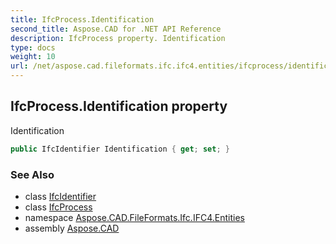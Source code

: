 ```yaml
---
title: IfcProcess.Identification
second_title: Aspose.CAD for .NET API Reference
description: IfcProcess property. Identification
type: docs
weight: 10
url: /net/aspose.cad.fileformats.ifc.ifc4.entities/ifcprocess/identification/
---
```

## IfcProcess.Identification property

Identification

```csharp
public IfcIdentifier Identification { get; set; }
```

### See Also

* class [IfcIdentifier](../../../aspose.cad.fileformats.ifc.ifc4.types/ifcidentifier/)
* class [IfcProcess](../)
* namespace [Aspose.CAD.FileFormats.Ifc.IFC4.Entities](../../ifcprocess/)
* assembly [Aspose.CAD](../../../)


